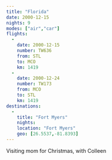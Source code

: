 ```yaml
---
title: "Florida"
date: 2000-12-15
nights: 9
modes: ["air","car"]
flights:
  -
    date: 2000-12-15
    number: TW636
    from: STL
    to: MCO
    km: 1419
  -
    date: 2000-12-24
    number: TW173
    from: MCO
    to: STL
    km: 1419
destinations:
  -
    title: "Fort Myers"
    nights:
    location: "Fort Myers"
    geo: [26.5537,-81.8393]
---
```


Visiting mom for Christmas, with Colleen
